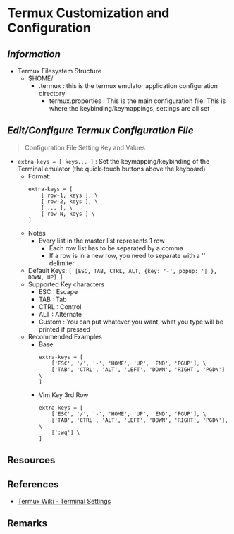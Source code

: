 Termux Customization and Configuration
======================================

*Information*
-------------
- Termux Filesystem Structure
    - $HOME/
        - .termux : this is the termux emulator application configuration directory
            + termux.properties : This is the main configuration file; This is where the keybinding/keymappings, settings are all set


*Edit/Configure Termux Configuration File*
------------------------------------------

> Configuration File Setting Key and Values

- `extra-keys = [ keys... ]` : Set the keymapping/keybinding of the Terminal emulator (the quick-touch buttons above the keyboard)
    - Format:
        ```
        extra-keys = [
            [ row-1, keys ], \
            [ row-2, keys ], \
            [ ... ], \
            [ row-N, keys ] \
        ]
        ```
    - Notes
        - Every list in the master list represents 1 row
            + Each row list has to be separated by a comma
            + If a row is in a new row, you need to separate with a '\' delimiter
    + Default Keys: `[ [ESC, TAB, CTRL, ALT, {key: '-', popup: '|'}, DOWN, UP] ]`
    - Supported Key characters
        + ESC : Escape
        + TAB : Tab
        + CTRL : Control
        + ALT : Alternate
        + Custom : You can put whatever you want, what you type will be printed if pressed
    - Recommended Examples
        - Base
            ```
            extra-keys = [
                ['ESC', '/', '-', 'HOME', 'UP', 'END', 'PGUP'], \
                ['TAB', 'CTRL', 'ALT', 'LEFT', 'DOWN', 'RIGHT', 'PGDN'] \
            ]
            ```
        - Vim Key 3rd Row
            ```
            extra-keys = [
                ['ESC', '/', '-', 'HOME', 'UP', 'END', 'PGUP'], \
                ['TAB', 'CTRL', 'ALT', 'LEFT', 'DOWN', 'RIGHT', 'PGDN'], \
                [':wq'] \
            ]
            ```

## Resources

## References
+ [Termux Wiki - Terminal Settings](https://wiki.termux.com/wiki/Terminal_Settings)

## Remarks

